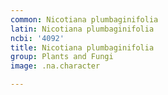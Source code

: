 ```yaml
---
common: Nicotiana plumbaginifolia
latin: Nicotiana plumbaginifolia
ncbi: '4092'
title: Nicotiana plumbaginifolia
group: Plants and Fungi
image: .na.character

---
```

